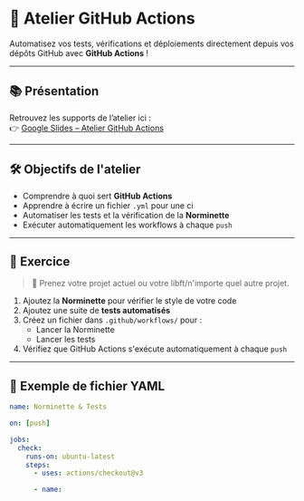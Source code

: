 # 🚀 Atelier GitHub Actions

Automatisez vos tests, vérifications et déploiements directement depuis vos dépôts GitHub avec **GitHub Actions** !

---

## 📚 Présentation

Retrouvez les supports de l’atelier ici :  
👉 [Google Slides – Atelier GitHub Actions](https://docs.google.com/presentation/d/1TL06Ks6Tc50p4za1PDRssy6Y0TaGNyhjn3pms9WJADQ/edit?usp=sharing)

---

## 🛠 Objectifs de l'atelier

- Comprendre à quoi sert **GitHub Actions**
- Apprendre à écrire un fichier `.yml` pour une ci
- Automatiser les tests et la vérification de la **Norminette**
- Exécuter automatiquement les workflows à chaque `push`

---

## 🧪 Exercice

> 🎯 Prenez votre projet actuel ou votre libft/n'importe quel autre projet.

1. Ajoutez la **Norminette** pour vérifier le style de votre code
2. Ajoutez une suite de **tests automatisés**
3. Créez un fichier dans `.github/workflows/` pour :
   - Lancer la Norminette
   - Lancer les tests
4. Vérifiez que GitHub Actions s'exécute automatiquement à chaque `push`

---

## 🧱 Exemple de fichier YAML

```yaml
name: Norminette & Tests

on: [push]

jobs:
  check:
    runs-on: ubuntu-latest
    steps:
      - uses: actions/checkout@v3

      - name:
